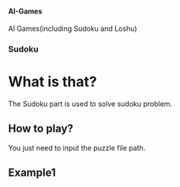 #### AI-Games
AI Games(including Sudoku and Loshu)

### Sudoku
# What is that?
The Sudoku part is used to solve sudoku problem.

## How to play?
You just need to input the puzzle file path.

## Example1
